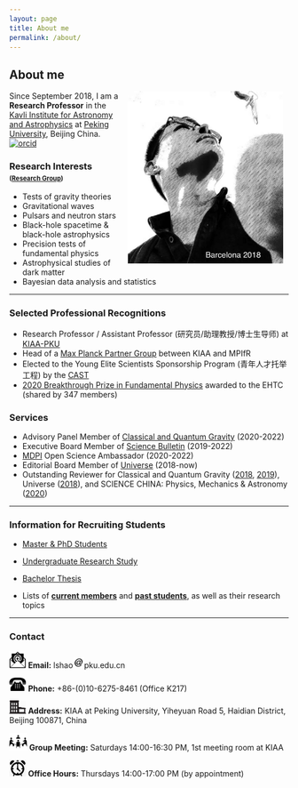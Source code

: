 ```yaml
---
layout: page
title: About me
permalink: /about/
---
```


## About me

<img style="float: right;" src="Barcelona2018.jpeg" width="280" hspace="10"> 

Since September 2018, I am a **Research Professor** in the [Kavli Institute
for Astronomy and Astrophysics](http://kiaa.pku.edu.cn/) at [Peking
University](http://www.pku.edu.cn/), Beijing China.
[<img src="https://kiaagravity.github.io/assets/orcid.png" alt="orcid" style="width:20px;height:20px;">](https://orcid.org/0000-0002-1334-8853)

### Research Interests <small><small>([Research Group](https://kiaagravity.github.io))</small></small>

- Tests of gravity theories
- Gravitational waves
- Pulsars and neutron stars
- Black-hole spacetime & black-hole astrophysics
- Precision tests of fundamental physics
- Astrophysical studies of dark matter
- Bayesian data analysis and statistics

---

<p></p>

### Selected Professional Recognitions

- Research Professor / Assistant Professor (研究员/助理教授/博士生导师) at
  [KIAA-PKU](http://kiaa.pku.edu.cn/people/lijing-shao-%E9%82%B5%E7%AB%8B%E6%99%B6)
- Head of a [Max Planck Partner Group](http://kiaa.pku.edu.cn/info/1129/7050.htm) between KIAA and MPIfR
- Elected to the Young Elite Scientists Sponsorship Program (青年人才托举工程) by the [CAST](http://www.cast.org.cn/)
- [2020 Breakthrough Prize in Fundamental
  Physics](https://friendshao.github.io/docs/breakthrough_Certificate_2020.pdf) awarded to the EHTC (shared by 347 members)

### Services

- Advisory Panel Member of [Classical and Quantum Gravity](https://iopscience.iop.org/journal/0264-9381/page/Advisory%20Panel) (2020-2022)
- Executive Board Member of [Science Bulletin](https://www.journals.elsevier.com/science-bulletin) (2019-2022)
- [MDPI](https://www.mdpi.com/) Open Science Ambassador (2020-2022)
- Editorial Board Member of [Universe](https://www.mdpi.com/journal/universe/editors#editorialboard) (2018-now)
- Outstanding Reviewer for Classical and Quantum Gravity ([2018](https://publishingsupport.iopscience.iop.org/questions/classical-and-quantum-gravity-2018-reviewer-awards/), [2019](https://publishingsupport.iopscience.iop.org/questions/classical-quantum-gravity-2019-reviewer-awards/)), Universe ([2018](https://www.mdpi.com/journal/universe/awards/591/download)), and SCIENCE CHINA: Physics, Mechanics & Astronomy ([2020](https://mp.weixin.qq.com/s/u_07f_JjryUV_19NtKQECA))

---

<p></p>

### Information for Recruiting Students

- [Master & PhD Students](https://kiaagravity.github.io/assets/phd)
- [Undergraduate Research Study](https://kiaagravity.github.io/assets/undergraduate)
- [Bachelor Thesis](https://kiaagravity.github.io/assets/bachelor)

- Lists of [**current members**](https://kiaagravity.github.io/member/) and [**past students**](https://friendshao.github.io/docs/theses), as well as their research topics 

---

<p></p>

### Contact


<img src="email.png" width="30"> **Email:** lshao<img src="at.jpg"
width="20">pku.edu.cn

<img src="phone.png" width="30"> **Phone:** +86-(0)10-6275-8461 (Office K217)

<img src="office.png" width="30"> **Address:** KIAA at Peking University, Yiheyuan Road 5, Haidian District, Beijing 100871, China

<img src="meet.png" width="32"> **Group Meeting:** Saturdays 14:00-16:30 PM, 1st meeting room at KIAA

<img src="open.jpg" width="30"> **Office Hours:** Thursdays 14:00-17:00 PM (by appointment)
